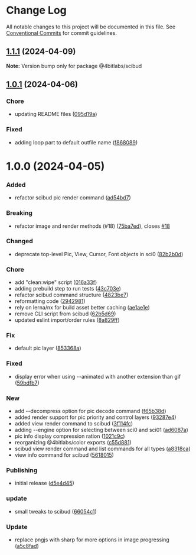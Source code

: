 # Change Log

All notable changes to this project will be documented in this file.
See [Conventional Commits](https://conventionalcommits.org) for commit guidelines.

## [1.1.1](https://github.com/32bitkid/sci.js/compare/@4bitlabs/scibud@1.1.0...@4bitlabs/scibud@1.1.1) (2024-04-09)

**Note:** Version bump only for package @4bitlabs/scibud

## [1.0.1](https://github.com/32bitkid/sci.js/compare/@4bitlabs/scibud@1.0.0...@4bitlabs/scibud@1.0.1) (2024-04-06)

### Chore

- updating README files ([095d19a](https://github.com/32bitkid/sci.js/commit/095d19af411d091c4315da129312e1d063bd2e39))

### Fixed

- adding loop part to default outfile name ([f868089](https://github.com/32bitkid/sci.js/commit/f8680890c345d9cd43bc2f14948070b9b40388dd))

# 1.0.0 (2024-04-05)

### Added

- refactor scibud pic render command ([ad54bd7](https://github.com/32bitkid/sci.js/commit/ad54bd7abfc4560d4ebef4f7a6cc151951ae7d34))

### Breaking

- refactor image and render methods (#18) ([75ba7ed](https://github.com/32bitkid/sci.js/commit/75ba7ed56f5e01cd52f19b58792a4ac525bdce10)), closes [#18](https://github.com/32bitkid/sci.js/issues/18)

### Changed

- deprecate top-level Pic, View, Cursor, Font objects in sci0 ([82b2b0d](https://github.com/32bitkid/sci.js/commit/82b2b0dfe4e53dfa8ef13139a4f137401cdef90a))

### Chore

- add "clean:wipe" script ([016a33f](https://github.com/32bitkid/sci.js/commit/016a33ff30a32120df72031e9095684b54330f70))
- adding prebuild step to run tests ([43c703e](https://github.com/32bitkid/sci.js/commit/43c703e0ce11310ed3cfb98459facde36bd153c0))
- refactor scibud command structure ([4823be7](https://github.com/32bitkid/sci.js/commit/4823be7fb912992b6874322c9c98c43187f532aa))
- reformatting code ([2942981](https://github.com/32bitkid/sci.js/commit/29429811ee671073c78b54bd27873c4b9db4a781))
- rely on lerna/nx for build asset better caching ([ae1ae1e](https://github.com/32bitkid/sci.js/commit/ae1ae1eb4ead8e89a4d53ea0bcfcbc8e107b1488))
- remove CLI script from scibud ([62b5d69](https://github.com/32bitkid/sci.js/commit/62b5d69a084fb817ae3f0ea5456ff992cda87688))
- updated eslint import/order rules ([8a829ff](https://github.com/32bitkid/sci.js/commit/8a829ff835bffab874698d05e68767583427734f))

### Fix

- default pic layer ([853368a](https://github.com/32bitkid/sci.js/commit/853368ad7bcc27a089b43aa46e981fd616447092))

### Fixed

- display error when using --animated with another extension than gif ([59bdfb7](https://github.com/32bitkid/sci.js/commit/59bdfb7f996eaef64b4aa9b5d74710eea589c937))

### New

- add --decompress option for pic decode command ([f65b38d](https://github.com/32bitkid/sci.js/commit/f65b38d6bb097fd026258a1ad624ad5c8528f3ea))
- added render support for pic priority and control layers ([93287e4](https://github.com/32bitkid/sci.js/commit/93287e417c78150d332d3f8abb841ce6c7a74f68))
- added view render command to scibud ([3f114fc](https://github.com/32bitkid/sci.js/commit/3f114fcaf66f524ef41ff0149ee9cb9a820f2508))
- adding --engine option for selecting between sci0 and sci01 ([ad6087a](https://github.com/32bitkid/sci.js/commit/ad6087a32560471f4f5e5609a118ab3f842d6252))
- pic info display compression ration ([1021c9c](https://github.com/32bitkid/sci.js/commit/1021c9c7bf650ba172bffa189a4e5f52830bd5e9))
- reorganizing @4bitlabs/color exports ([c55d881](https://github.com/32bitkid/sci.js/commit/c55d881bdcdf5588f85daa6b8ef6f862afe58802))
- scibud view render command and list commands for all types ([a8318ca](https://github.com/32bitkid/sci.js/commit/a8318ca0f2a83b239be5ee5861a75c371a260c32))
- view info command for scibud ([5618015](https://github.com/32bitkid/sci.js/commit/5618015ff7ea083af091c098fcbf2eefe3ab151d))

### Publishing

- initial release ([d5e4d45](https://github.com/32bitkid/sci.js/commit/d5e4d453be22c9ce24a2fbc343e53a982dc6e1e9))

### update

- small tweaks to scibud ([66054c1](https://github.com/32bitkid/sci.js/commit/66054c17ff929a5c2bac4ed239156ddaeec20ce9))

### Update

- replace pngjs with sharp for more options in image progressing ([a5c8fad](https://github.com/32bitkid/sci.js/commit/a5c8fad1353a002e7bc7596b5d53f361ff762946))
